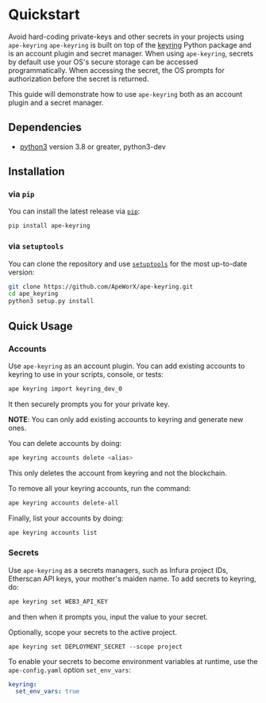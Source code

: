 # Quickstart

Avoid hard-coding private-keys and other secrets in your projects using `ape-keyring`
`ape-keyring` is built on top of the [keyring](https://pypi.org/project/keyring/) Python package and is an account plugin and secret manager.
When using `ape-keyring`, secrets by default use your OS's secure storage can be accessed programmatically.
When accessing the secret, the OS prompts for authorization before the secret is returned.

This guide will demonstrate how to use `ape-keyring` both as an account plugin and a secret manager.

## Dependencies

* [python3](https://www.python.org/downloads) version 3.8 or greater, python3-dev

## Installation

### via `pip`

You can install the latest release via [`pip`](https://pypi.org/project/pip/):

```bash
pip install ape-keyring
```

### via `setuptools`

You can clone the repository and use [`setuptools`](https://github.com/pypa/setuptools) for the most up-to-date version:

```bash
git clone https://github.com/ApeWorX/ape-keyring.git
cd ape_keyring
python3 setup.py install
```

## Quick Usage

### Accounts

Use `ape-keyring` as an account plugin.
You can add existing accounts to keyring to use in your scripts, console, or tests:

```bash
ape keyring import keyring_dev_0
```

It then securely prompts you for your private key.

**NOTE**: You can only add existing accounts to keyring and generate new ones.

You can delete accounts by doing:

```bash
ape keyring accounts delete <alias>
```

This only deletes the account from keyring and not the blockchain.

To remove all your keyring accounts, run the command:

```bash
ape keyring accounts delete-all
```

Finally, list your accounts by doing:

```bash
ape keyring accounts list
```

### Secrets

Use `ape-keyring` as a secrets managers, such as Infura project IDs, Etherscan API keys, your mother's maiden name.
To add secrets to keyring, do:

```bash
ape keyring set WEB3_API_KEY
```

and then when it prompts you, input the value to your secret.

Optionally, scope your secrets to the active project.

```bah
ape keyring set DEPLOYMENT_SECRET --scope project 
```

To enable your secrets to become environment variables at runtime,
use the `ape-config.yaml` option `set_env_vars`:

```yaml
keyring:
  set_env_vars: true
```
